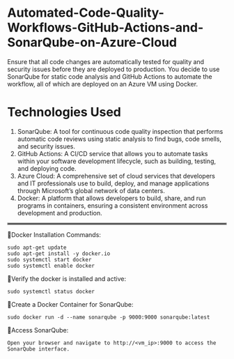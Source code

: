 # Automated-Code-Quality-Workflows-GitHub-Actions-and-SonarQube-on-Azure-Cloud
Ensure that all code changes are automatically tested for quality and security issues before they are deployed to production. You decide to use SonarQube for static code analysis and GitHub Actions to automate the workflow, all of which are deployed on an Azure VM using Docker.

# Technologies Used
1. SonarQube: A tool for continuous code quality inspection that performs automatic code reviews using static analysis to find bugs, code smells, and security issues.
2. GitHub Actions: A CI/CD service that allows you to automate tasks within your software development lifecycle, such as building, testing, and deploying code.
3. Azure Cloud: A comprehensive set of cloud services that developers and IT professionals use to build, deploy, and manage applications through Microsoft’s global network of data centers.
4. Docker: A platform that allows developers to build, share, and run programs in containers, ensuring a consistent environment across development and production.

<hr style="border:2px solid gray">

🔸Docker Installation Commands:

```
sudo apt-get update
sudo apt-get install -y docker.io
sudo systemctl start docker
sudo systemctl enable docker
```

🔸Verify the docker is installed and active:
```
sudo systemctl status docker
```


🔸Create a Docker Container for SonarQube:
````
sudo docker run -d --name sonarqube -p 9000:9000 sonarqube:latest
````

🔸Access SonarQube: 
```
Open your browser and navigate to http://<vm_ip>:9000 to access the SonarQube interface.
```



